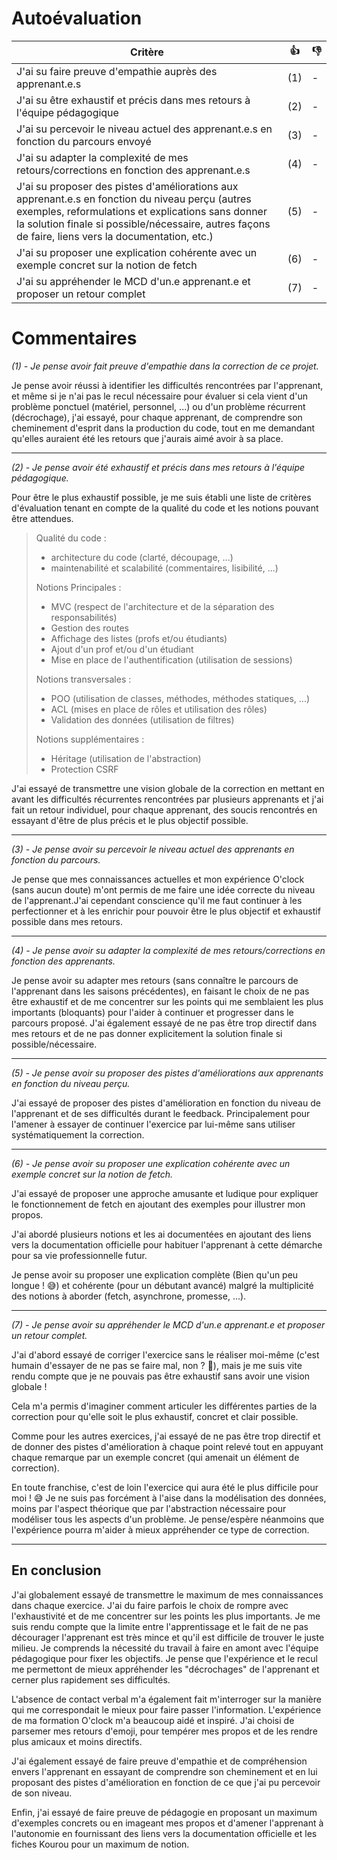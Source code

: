 # Autoévaluation

| Critère                                                                                                                                                                                                                                                      | 👍  | 👎  |
| ------------------------------------------------------------------------------------------------------------------------------------------------------------------------------------------------------------------------------------------------------------ | --- | --- |
| J'ai su faire preuve d'empathie auprès des apprenant.e.s                                                                                                                                                                                                     | (1) | -   |
| J'ai su être exhaustif et précis dans mes retours à l'équipe pédagogique                                                                                                                                                                                     | (2) | -   |
| J'ai su percevoir le niveau actuel des apprenant.e.s en fonction du parcours envoyé                                                                                                                                                                          | (3) | -   |
| J'ai su adapter la complexité de mes retours/corrections en fonction des apprenant.e.s                                                                                                                                                                       | (4) | -   |
| J'ai su proposer des pistes d'améliorations aux apprenant.e.s en fonction du niveau perçu (autres exemples, reformulations et explications sans donner la solution finale si possible/nécessaire, autres façons de faire, liens vers la documentation, etc.) | (5) | -   |
| J'ai su proposer une explication cohérente avec un exemple concret sur la notion de fetch                                                                                                                                                                    | (6) | -   |
| J'ai su appréhender le MCD d'un.e apprenant.e et proposer un retour complet                                                                                                                                                                                  | (7) | -   |

# Commentaires

_(1) - Je pense avoir fait preuve d'empathie dans la correction de ce projet._

Je pense avoir réussi à identifier les difficultés rencontrées par l'apprenant, et même si je n'ai pas le recul nécessaire pour évaluer si cela vient d'un problème ponctuel (matériel, personnel, ...) ou d'un problème récurrent (décrochage), j'ai essayé, pour chaque apprenant, de comprendre son cheminement d'esprit dans la production du code, tout en me demandant qu'elles auraient été les retours que j'aurais aimé avoir à sa place.

<hr>

_(2) - Je pense avoir été exhaustif et précis dans mes retours à l'équipe pédagogique._

Pour être le plus exhaustif possible, je me suis établi une liste de critères d'évaluation tenant en compte de la qualité du code et les notions pouvant être attendues.

> Qualité du code :
>
> - architecture du code (clarté, découpage, ...)
> - maintenabilité et scalabilité (commentaires, lisibilité, ...)
>
> Notions Principales :
>
> - MVC (respect de l'architecture et de la séparation des responsabilités)
> - Gestion des routes
> - Affichage des listes (profs et/ou étudiants)
> - Ajout d'un prof et/ou d'un étudiant
> - Mise en place de l'authentification (utilisation de sessions)
>
> Notions transversales :
>
> - POO (utilisation de classes, méthodes, méthodes statiques, ...)
> - ACL (mises en place de rôles et utilisation des rôles)
> - Validation des données (utilisation de filtres)
>
> Notions supplémentaires :
>
> - Héritage (utilisation de l'abstraction)
> - Protection CSRF

J'ai essayé de transmettre une vision globale de la correction en mettant en avant les difficultés récurrentes rencontrées par plusieurs apprenants et j'ai fait un retour individuel, pour chaque apprenant, des soucis rencontrés en essayant d'être de plus précis et le plus objectif possible.

<hr>

_(3) - Je pense avoir su percevoir le niveau actuel des apprenants en fonction du parcours._

Je pense que mes connaissances actuelles et mon expérience O'clock (sans aucun doute) m'ont permis de me faire une idée correcte du niveau de l'apprenant.J'ai cependant conscience qu'il me faut continuer à les perfectionner et à les enrichir pour pouvoir être le plus objectif et exhaustif possible dans mes retours.

<hr>

_(4) - Je pense avoir su adapter la complexité de mes retours/corrections en fonction des apprenants._

Je pense avoir su adapter mes retours (sans connaître le parcours de l'apprenant dans les saisons précédentes), en faisant le choix de ne pas être exhaustif et de me concentrer sur les points qui me semblaient les plus importants (bloquants) pour l'aider à continuer et progresser dans le parcours proposé. J'ai également essayé de ne pas être trop directif dans mes retours et de ne pas donner explicitement la solution finale si possible/nécessaire.

<hr>

_(5) - Je pense avoir su proposer des pistes d'améliorations aux apprenants en fonction du niveau perçu._

J'ai essayé de proposer des pistes d'amélioration en fonction du niveau de l'apprenant et de ses difficultés durant le feedback. Principalement pour l'amener à essayer de continuer l'exercice par lui-même sans utiliser systématiquement la correction.

<hr>

_(6) - Je pense avoir su proposer une explication cohérente avec un exemple concret sur la notion de fetch._

J'ai essayé de proposer une approche amusante et ludique pour expliquer le fonctionnement de fetch en ajoutant des exemples pour illustrer mon propos.

J'ai abordé plusieurs notions et les ai documentées en ajoutant des liens vers la documentation officielle pour habituer l'apprenant à cette démarche pour sa vie professionnelle futur.

Je pense avoir su proposer une explication complète (Bien qu'un peu longue ! 😅) et cohérente (pour un débutant avancé) malgré la multiplicité des notions à aborder (fetch, asynchrone, promesse, ...).

<hr>

_(7) - Je pense avoir su appréhender le MCD d'un.e apprenant.e et proposer un retour complet._

J'ai d'abord essayé de corriger l'exercice sans le réaliser moi-même (c'est humain d'essayer de ne pas se faire mal, non ? 🤣), mais je me suis vite rendu compte que je ne pouvais pas être exhaustif sans avoir une vision globale !

Cela m'a permis d'imaginer comment articuler les différentes parties de la correction pour qu'elle soit le plus exhaustif, concret et clair possible.

Comme pour les autres exercices, j'ai essayé de ne pas être trop directif et de donner des pistes d'amélioration à chaque point relevé tout en appuyant chaque remarque par un exemple concret (qui amenait un élément de correction).

En toute franchise, c'est de loin l'exercice qui aura été le plus difficile pour moi ! 😅
Je ne suis pas forcément à l'aise dans la modélisation des données, moins par l'aspect théorique que par l'abstraction nécessaire pour modéliser tous les aspects d'un problème. Je pense/espère néanmoins que l'expérience pourra m'aider à mieux appréhender ce type de correction.

<hr>

## En conclusion

J'ai globalement essayé de transmettre le maximum de mes connaissances dans chaque exercice. J'ai du faire parfois le choix de rompre avec l'exhaustivité et de me concentrer sur les points les plus importants. Je me suis rendu compte que la limite entre l'apprentissage et le fait de ne pas décourager l'apprenant est très mince et qu'il est difficile de trouver le juste milieu. Je comprends la nécessité du travail à faire en amont avec l'équipe pédagogique pour fixer les objectifs. Je pense que l'expérience et le recul me permettont de mieux appréhender les "décrochages" de l'apprenant et cerner plus rapidement ses difficultés.

L'absence de contact verbal m'a également fait m'interroger sur la manière qui me correspondait le mieux pour faire passer l'information. L'expérience de ma formation O'clock m'a beaucoup aidé et inspiré. J'ai choisi de parsemer mes retours d'emoji, pour tempérer mes propos et de les rendre plus amicaux et moins directifs.

J'ai également essayé de faire preuve d'empathie et de compréhension envers l'apprenant en essayant de comprendre son cheminement et en lui proposant des pistes d'amélioration en fonction de ce que j'ai pu percevoir de son niveau.

Enfin, j'ai essayé de faire preuve de pédagogie en proposant un maximum d'exemples concrets ou en imageant mes propos et d'amener l'apprenant à l'autonomie en fournissant des liens vers la documentation officielle et les fiches Kourou pour un maximum de notion.
